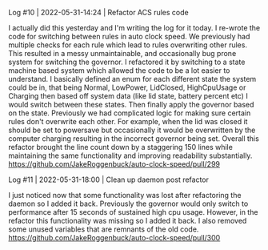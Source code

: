 Log #10 | 2022-05-31-14:24 | Refactor ACS rules code

I actually did this yesterday and I'm writing the log for it today. I re-wrote the code for switching between rules in auto clock speed. We previously had multiple checks for each rule which lead to rules overwriting other rules. This resulted in a messy unmaintainable, and occasionally bug prone system for switching the governor. I refactored it by switching to a state machine based system which allowed the code to be a lot easier to understand. I basically defined an enum for each different state the system could be in, that being Normal, LowPower, LidClosed, HighCpuUsage or Charging then based off system data (like lid state, battery percent etc) I would switch between these states. Then finally apply the governor based on the state. Previously we had complicated logic for making sure certain rules don't overwrite each other. For example, when the lid was closed it should be set to powersave but occasionally it would be overwritten by the computer charging resulting in the incorrect governor being set. Overall this refactor brought the line count down by a staggering 150 lines while maintaining the same functionality and improving readability substantially.
https://github.com/JakeRoggenbuck/auto-clock-speed/pull/299

Log #11 | 2022-05-31-18:00 | Clean up daemon post refactor

I just noticed now that some functionality was lost after refactoring the daemon so I added it back. Previously the governor would only switch to performance after 15 seconds of sustained high cpu usage. However, in the refactor this functionality was missing so I added it back. I also removed some unused variables that are remnants of the old code.
https://github.com/JakeRoggenbuck/auto-clock-speed/pull/300
